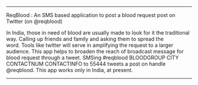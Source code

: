 -----------------------------------------------
ReqBlood : An SMS based application
to post a blood request post on
Twitter (on @reqblood)

In India, those in need of blood are 
usually made to look for it the 
traditional way. Calling up friends 
and family and asking them to spread 
the word. Tools like twitter will 
serve in amplifying the request to 
a larger audience. This app helps to 
broaden the reach of broadcast 
message for blood request through a 
tweet. SMSing #reqblood BLOODGROUP 
CITY CONTACTNUM CONTACTINFO to 55444 
tweets a post on handle @reqblood. 
This app works only in India, at present. 


-----------------------------------------------
